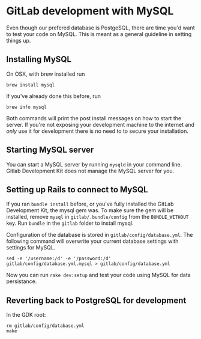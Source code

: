 # GitLab development with MySQL

Even though our prefered database is PostgeSQL, there are time you'd want to test your code on MySQL. This is meant as a general guideline in setting things up.

## Installing MySQL

On OSX, with brew installed run

```
brew install mysql
```

If you've already done this before, run 

```
brew info mysql
```

Both commands will print the post install messages on how to start the server. If you're not exposing your development machine to the internet and _only_ use it for development there is no need to to secure your installation.

## Starting MySQL server

You can start a MySQL server by running `mysqld` in your command line.
Gitlab Development Kit does not manage the MySQL server for you.

## Setting up Rails to connect to MySQL

If you ran `bundle install` before, or you've fully installed the GitLab Development Kit, the mysql gem was. To make sure the gem will be installed, remove `mysql` in `gitlab/.bundle/config` from the `BUNDLE_WITHOUT` key. Run `bundle` in the `gitlab` folder to install mysql.

Configuration of the database is stored in
`gitlab/config/database.yml`. The following command will overwrite
your current database settings with settings for MySQL.

```
sed -e '/username:/d' -e '/password:/d' gitlab/config/database.yml.mysql > gitlab/config/database.yml
```

Now you can run `rake dev:setup` and test your code using MySQL for data persistance.

## Reverting back to PostgreSQL for development

In the GDK root:

```
rm gitlab/config/database.yml
make
```
